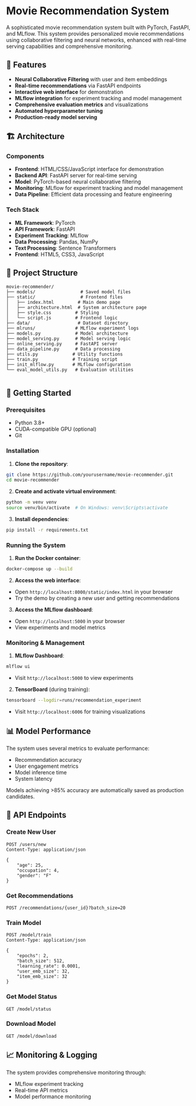 # Movie Recommendation System

A sophisticated movie recommendation system built with PyTorch, FastAPI, and MLflow. This system provides personalized movie recommendations using collaborative filtering and neural networks, enhanced with real-time serving capabilities and comprehensive monitoring.

## 🌟 Features

- **Neural Collaborative Filtering** with user and item embeddings
- **Real-time recommendations** via FastAPI endpoints
- **Interactive web interface** for demonstration
- **MLflow integration** for experiment tracking and model management
- **Comprehensive evaluation metrics** and visualizations
- **Automated hyperparameter tuning**
- **Production-ready model serving**

## 🏗️ Architecture

### Components
- **Frontend**: HTML/CSS/JavaScript interface for demonstration
- **Backend API**: FastAPI server for real-time serving
- **Model**: PyTorch-based neural collaborative filtering
- **Monitoring**: MLflow for experiment tracking and model management
- **Data Pipeline**: Efficient data processing and feature engineering

### Tech Stack
- **ML Framework**: PyTorch
- **API Framework**: FastAPI
- **Experiment Tracking**: MLflow
- **Data Processing**: Pandas, NumPy
- **Text Processing**: Sentence Transformers
- **Frontend**: HTML5, CSS3, JavaScript

## 📁 Project Structure

```
movie-recommender/
├── models/                 # Saved model files
├── static/                 # Frontend files
│   ├── index.html         # Main demo page
│   ├── architecture.html  # System architecture page
│   ├── style.css         # Styling
│   └── script.js         # Frontend logic
├── data/                  # Dataset directory
├── mlruns/               # MLflow experiment logs
├── models.py             # Model architecture
├── model_serving.py      # Model serving logic
├── online_serving.py     # FastAPI server
├── data_pipeline.py      # Data processing
├── utils.py             # Utility functions
├── train.py             # Training script
├── init_mlflow.py       # MLflow configuration
└── eval_model_utils.py   # Evaluation utilities


```

## 🚀 Getting Started

### Prerequisites

- Python 3.8+
- CUDA-compatible GPU (optional)
- Git

### Installation

1. **Clone the repository**:
```bash
git clone https://github.com/yourusername/movie-recommender.git
cd movie-recommender
```

2. **Create and activate virtual environment**:
```bash
python -m venv venv
source venv/bin/activate  # On Windows: venv\Scripts\activate
```

3. **Install dependencies**:
```bash
pip install -r requirements.txt
```

### Running the System

1. **Run the Docker container**:
```bash
docker-compose up --build
```

2. **Access the web interface**:
- Open `http://localhost:8000/static/index.html` in your browser
- Try the demo by creating a new user and getting recommendations

3. **Access the MLflow dashboard**:
- Open `http://localhost:5000` in your browser
- View experiments and model metrics

### Monitoring & Management

1. **MLflow Dashboard**:
```bash
mlflow ui
```
- Visit `http://localhost:5000` to view experiments

2. **TensorBoard** (during training):
```bash
tensorboard --logdir=runs/recommendation_experiment
```
- Visit `http://localhost:6006` for training visualizations

## 📊 Model Performance

The system uses several metrics to evaluate performance:
- Recommendation accuracy
- User engagement metrics
- Model inference time
- System latency

Models achieving >85% accuracy are automatically saved as production candidates.

## 🔄 API Endpoints

### Create New User
```http
POST /users/new
Content-Type: application/json

{
    "age": 25,
    "occupation": 4,
    "gender": "F"
}
```

### Get Recommendations
```http
POST /recommendations/{user_id}?batch_size=20
```

### Train Model
```http
POST /model/train
Content-Type: application/json

{
    "epochs": 2,
    "batch_size": 512,
    "learning_rate": 0.0001,
    "user_emb_size": 32,
    "item_emb_size": 32
}
```

### Get Model Status
```http
GET /model/status
```

### Download Model
```http
GET /model/download
```

## 📈 Monitoring & Logging

The system provides comprehensive monitoring through:
- MLflow experiment tracking
- Real-time API metrics
- Model performance monitoring